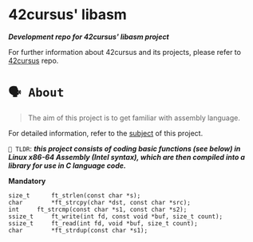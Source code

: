    # **42cursus' libasm**

___Development repo for 42cursus' libasm project___

For further information about 42cursus and its projects,
please refer to [42cursus](https://github.com/appinha/42cursus) repo.

# `🗣️ About`
> The aim of this project is to get familiar with assembly language.

For detailed information, refer to the [subject](https://github.com/appinha/42cursus/tree/master/_PDFs) of this project.

`🚀 TLDR`: ***this project consists of coding basic functions (see below) in Linux x86-64 Assembly
(Intel syntax), which are then compiled into a library for use in C language code.***

**Mandatory**
```
size_t		ft_strlen(const char *s);
char		*ft_strcpy(char *dst, const char *src);
int		ft_strcmp(const char *s1, const char *s2);
ssize_t		ft_write(int fd, const void *buf, size_t count);
ssize_t		ft_read(int fd, void *buf, size_t count);
char		*ft_strdup(const char *s1);
```
